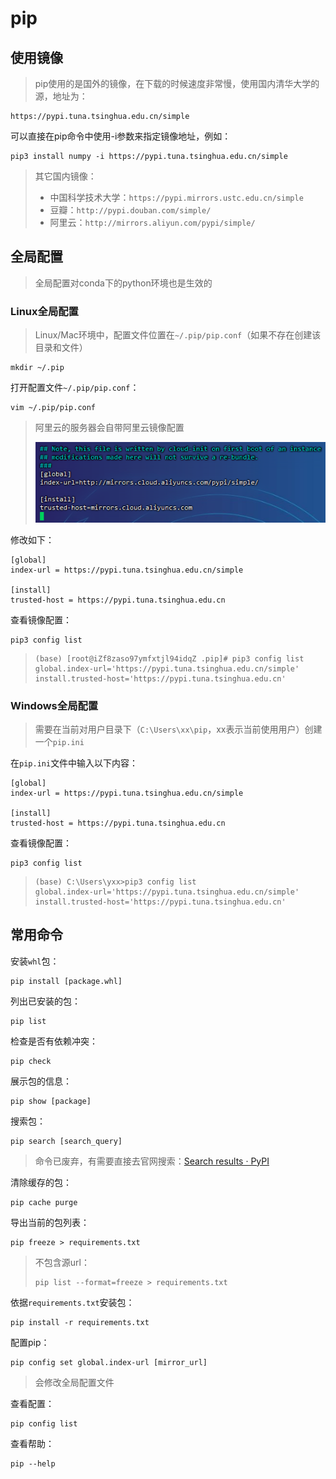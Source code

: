 # pip

## 使用镜像

> pip使用的是国外的镜像，在下载的时候速度非常慢，使用国内清华大学的源，地址为：

```
https://pypi.tuna.tsinghua.edu.cn/simple
```

可以直接在pip命令中使用-i参数来指定镜像地址，例如：

```
pip3 install numpy -i https://pypi.tuna.tsinghua.edu.cn/simple
```

> 其它国内镜像：
>
> - 中国科学技术大学：`https://pypi.mirrors.ustc.edu.cn/simple`
> - 豆瓣：`http://pypi.douban.com/simple/`
> - 阿里云：`http://mirrors.aliyun.com/pypi/simple/`

## 全局配置

> 全局配置对conda下的python环境也是生效的

### Linux全局配置

> Linux/Mac环境中，配置文件位置在`~/.pip/pip.conf`（如果不存在创建该目录和文件）

```
mkdir ~/.pip
```

打开配置文件`~/.pip/pip.conf`：

```
vim ~/.pip/pip.conf
```

> 阿里云的服务器会自带阿里云镜像配置
>
> ![image-20240912180515631](img/pip/image-20240912180515631.png)

修改如下：

```
[global]
index-url = https://pypi.tuna.tsinghua.edu.cn/simple

[install]
trusted-host = https://pypi.tuna.tsinghua.edu.cn
```

查看镜像配置：

```
pip3 config list
```

> ```
> (base) [root@iZf8zaso97ymfxtjl94idqZ .pip]# pip3 config list
> global.index-url='https://pypi.tuna.tsinghua.edu.cn/simple'
> install.trusted-host='https://pypi.tuna.tsinghua.edu.cn'
> ```

### Windows全局配置

> 需要在当前对用户目录下（`C:\Users\xx\pip`，xx表示当前使用用户）创建一个`pip.ini`

在`pip.ini`文件中输入以下内容：

```
[global]
index-url = https://pypi.tuna.tsinghua.edu.cn/simple

[install]
trusted-host = https://pypi.tuna.tsinghua.edu.cn
```

查看镜像配置：

```
pip3 config list
```

> ```
> (base) C:\Users\yxx>pip3 config list
> global.index-url='https://pypi.tuna.tsinghua.edu.cn/simple'
> install.trusted-host='https://pypi.tuna.tsinghua.edu.cn'
> ```

## 常用命令

安装`whl`包：

```
pip install [package.whl]
```

列出已安装的包：

```
pip list
```

检查是否有依赖冲突：

```
pip check
```

展示包的信息：

```
pip show [package]
```

搜索包：

```
pip search [search_query]
```

> 命令已废弃，有需要直接去官网搜索：[Search results · PyPI](https://pypi.org/search/)

清除缓存的包：

```
pip cache purge
```

导出当前的包列表：

```
pip freeze > requirements.txt
```

> 不包含源url：
>
> ```
> pip list --format=freeze > requirements.txt
> ```

依据`requirements.txt`安装包：

```
pip install -r requirements.txt
```

配置pip：

```
pip config set global.index-url [mirror_url]
```

> 会修改全局配置文件

查看配置：

```
pip config list
```

查看帮助：

```
pip --help
```

